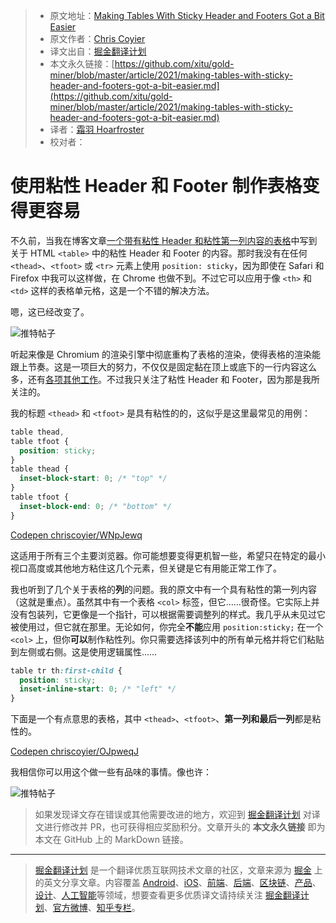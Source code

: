 > * 原文地址：[Making Tables With Sticky Header and Footers Got a Bit Easier](https://css-tricks.com/making-tables-with-sticky-header-and-footers-got-a-bit-easier/)
> * 原文作者：[Chris Coyier ](https://css-tricks.com/author/chriscoyier/)
> * 译文出自：[掘金翻译计划](https://github.com/xitu/gold-miner)
> * 本文永久链接：[https://github.com/xitu/gold-miner/blob/master/article/2021/making-tables-with-sticky-header-and-footers-got-a-bit-easier.md](https://github.com/xitu/gold-miner/blob/master/article/2021/making-tables-with-sticky-header-and-footers-got-a-bit-easier.md)
> * 译者：[霜羽 Hoarfroster](https://github.com/PassionPenguin)
> * 校对者：

# 使用粘性 Header 和 Footer 制作表格变得更容易

不久前，当我在博客文章[一个带有粘性 Header 和粘性第一列内容的表格](https://css-tricks.com/a-table-with-both-a-sticky-header-and-a-sticky-first-column/)中写到关于 HTML `<table>` 中的粘性 Header 和 Footer 的内容。那时我没有在任何 `<thead>`、`<tfoot>` 或 `<tr>` 元素上使用 `position: sticky`，因为即使在 Safari 和 Firefox 中我可以这样做，在 Chrome 也做不到。不过它可以应用于像 `<th>` 和 `<td>` 这样的表格单元格，这是一个不错的解决方法。

嗯，这已经改变了。

![推特帖子](https://i.imgur.com/wmeMAck.png)

听起来像是 Chromium 的渲染引擎中彻底重构了表格的渲染，使得表格的渲染能跟上节奏。这是一项巨大的努力，不仅仅是固定黏在顶上或底下的一行内容这么多，还有[各项其他工作](https://docs.google.com/document/d/16PFD1GtMI9Zgwu0jtPaKZJ75Q2wyZ9EZnVbBacOfiNA/edit)。不过我只关注了粘性 Header 和 Footer，因为那是我所关注的。

我的标题 `<thead>` 和 `<tfoot>` 是具有粘性的的，这似乎是这里最常见的用例：

```css
table thead,
table tfoot {
  position: sticky;
}
table thead {
  inset-block-start: 0; /* "top" */
}
table tfoot {
  inset-block-end: 0; /* "bottom" */
}
```

[Codepen chriscoyier/WNpJewq](https://codepen.io/chriscoyier/pen/WNpJewq)

这适用于所有三个主要浏览器。你可能想要变得更机智一些，希望只在特定的最小视口高度或其他地方粘住这几个元素，但关键是它有用能正常工作了。

我也听到了几个关于表格的**列**的问题。我的原文中有一个具有粘性的第一列内容（这就是重点）。虽然其中有一个表格 `<col>` 标签，但它……很奇怪。它实际上并没有包装列，它更像是一个指针，可以根据需要调整列的样式。我几乎从未见过它被使用过，但它就在那里。无论如何，你完全**不能**应用 `position:sticky;` 在一个 `<col>` 上，但你**可以**制作粘性列。你只需要选择该列中的所有单元格并将它们粘贴到左侧或右侧。这是使用逻辑属性……

```css
table tr th:first-child {
  position: sticky;
  inset-inline-start: 0; /* "left" */
}
```

下面是一个有点意思的表格，其中 `<thead>`、`<tfoot>`、**第一列和最后一列**都是粘性的。

[Codepen chriscoyier/OJpweqJ](https://codepen.io/chriscoyier/pen/OJpweqJ)

我相信你可以用这个做一些有品味的事情。像也许：

![推特帖子](https://i.imgur.com/HcjEcim.png)

> 如果发现译文存在错误或其他需要改进的地方，欢迎到 [掘金翻译计划](https://github.com/xitu/gold-miner) 对译文进行修改并 PR，也可获得相应奖励积分。文章开头的 **本文永久链接** 即为本文在 GitHub 上的 MarkDown 链接。

---

> [掘金翻译计划](https://github.com/xitu/gold-miner) 是一个翻译优质互联网技术文章的社区，文章来源为 [掘金](https://juejin.im) 上的英文分享文章。内容覆盖 [Android](https://github.com/xitu/gold-miner#android)、[iOS](https://github.com/xitu/gold-miner#ios)、[前端](https://github.com/xitu/gold-miner#前端)、[后端](https://github.com/xitu/gold-miner#后端)、[区块链](https://github.com/xitu/gold-miner#区块链)、[产品](https://github.com/xitu/gold-miner#产品)、[设计](https://github.com/xitu/gold-miner#设计)、[人工智能](https://github.com/xitu/gold-miner#人工智能)等领域，想要查看更多优质译文请持续关注 [掘金翻译计划](https://github.com/xitu/gold-miner)、[官方微博](http://weibo.com/juejinfanyi)、[知乎专栏](https://zhuanlan.zhihu.com/juejinfanyi)。
